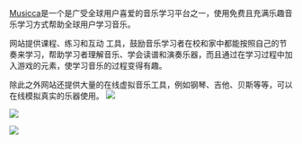 [Musicca](https://www.musicca.com/zh)是一个是广受全球用户喜爱的音乐学习平台之一，使用免费且充满乐趣音乐学习方式帮助全球用户学习音乐。

网站提供课程、练习和互动 工具，鼓励音乐学习者在校和家中都能按照自己的节奏来学习，帮助学习者理解音乐、学会读谱和演奏乐器，而且通过在学习过程中加入游戏的元素，使学习音乐的过程变得有趣。

除此之外网站还提供大量的在线虚拟音乐工具，例如钢琴、吉他、贝斯等等，可以在线模拟真实的乐器使用。
![](https://pic.superbed.cc/item/66e1432d4f8101826036d32f.jpg)

![](https://pic.superbed.cc/item/66e1432d4f8101826036d337.jpg)

![](https://pic.superbed.cc/item/66e1432d4f8101826036d33f.jpg)

